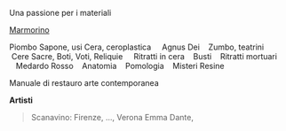 Una passione per i materiali

[Marmorino](marmorino)

Piombo
Sapone, usi
Cera, ceroplastica 
   Agnus Dei
   Zumbo, teatrini
   Cere Sacre, Boti, Voti, Reliquie 
   Ritratti in cera
   Busti
   Ritratti mortuari
       Medardo Rosso
   Anatomia
   Pomologia
   Misteri
Resine

Manuale di restauro arte contemporanea

**Artisti**
>Scanavino: Firenze, ..., Verona
>Emma Dante,